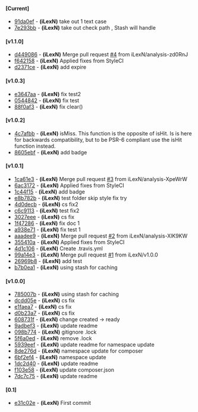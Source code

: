 #### [Current]
 * [91da0ef](../../commit/91da0ef) - __(iLexN)__ take out 1 text case
 * [7e293bb](../../commit/7e293bb) - __(iLexN)__ take out check path , Stash will handle

#### [v1.1.0]
 * [d449086](../../commit/d449086) - __(iLexN)__ Merge pull request  [#4](../../issues/4) from iLexN/analysis-zd0RnJ
 * [f642158](../../commit/f642158) - __(iLexN)__ Applied fixes from StyleCI
 * [d2371ce](../../commit/d2371ce) - __(iLexN)__ add expire

#### [v1.0.3]
 * [e3647aa](../../commit/e3647aa) - __(iLexN)__ fix test2
 * [0544842](../../commit/0544842) - __(iLexN)__ fix test
 * [88f0af3](../../commit/88f0af3) - __(iLexN)__ fix clear()

#### [v1.0.2]
 * [4c7afbb](../../commit/4c7afbb) - __(iLexN)__ isMiss. This function is the opposite of isHit. Is is here for backwards compatibility, but to be PSR-6 compliant use the isHit function instead.
 * [8605ebf](../../commit/8605ebf) - __(iLexN)__ add badge

#### [v1.0.1]
 * [1ca61e3](../../commit/1ca61e3) - __(iLexN)__ Merge pull request  [#3](../../issues/3) from iLexN/analysis-XpeWrW
 * [6ac3172](../../commit/6ac3172) - __(iLexN)__ Applied fixes from StyleCI
 * [1c44f15](../../commit/1c44f15) - __(iLexN)__ add badge
 * [e8b782b](../../commit/e8b782b) - __(iLexN)__ test folder skip style fix try
 * [4d0decb](../../commit/4d0decb) - __(iLexN)__ cs fix2
 * [c6c9113](../../commit/c6c9113) - __(iLexN)__ test fix2
 * [3027eee](../../commit/3027eee) - __(iLexN)__ cs fix
 * [1f47286](../../commit/1f47286) - __(iLexN)__ fix doc 1
 * [a938e71](../../commit/a938e71) - __(iLexN)__ fix test 1
 * [aaadee9](../../commit/aaadee9) - __(iLexN)__ Merge pull request  [#2](../../issues/2) from iLexN/analysis-XlK9KW
 * [355410a](../../commit/355410a) - __(iLexN)__ Applied fixes from StyleCI
 * [4d1c106](../../commit/4d1c106) - __(iLexN)__ Create .travis.yml
 * [99a14e3](../../commit/99a14e3) - __(iLexN)__ Merge pull request  [#1](../../issues/1) from iLexN/v1.0.0
 * [26969b8](../../commit/26969b8) - __(iLexN)__ add test
 * [b7b0ea1](../../commit/b7b0ea1) - __(iLexN)__ using stash for caching

#### [v1.0.0]
 * [785007b](../../commit/785007b) - __(iLexN)__ using stash for caching
 * [dcdd05e](../../commit/dcdd05e) - __(iLexN)__ cs fix
 * [e1faea7](../../commit/e1faea7) - __(iLexN)__ cs fix
 * [d0b23a7](../../commit/d0b23a7) - __(iLexN)__ cs fix
 * [608731f](../../commit/608731f) - __(iLexN)__ change created -> ready
 * [9adbef3](../../commit/9adbef3) - __(iLexN)__ update readme
 * [098b774](../../commit/098b774) - __(iLexN)__ gitignore .lock
 * [5f6a0ed](../../commit/5f6a0ed) - __(iLexN)__ remove .lock
 * [5939eef](../../commit/5939eef) - __(iLexN)__ update readme for namespace update
 * [8de276d](../../commit/8de276d) - __(iLexN)__ namespace update for composer
 * [6bf2ef4](../../commit/6bf2ef4) - __(iLexN)__ namespace update
 * [1dc2d40](../../commit/1dc2d40) - __(iLexN)__ update readme
 * [f103e58](../../commit/f103e58) - __(iLexN)__ update composer.json
 * [7dc7c75](../../commit/7dc7c75) - __(iLexN)__ update readme

#### [0.1]
 * [e31c02e](../../commit/e31c02e) - __(iLexN)__ First commit


